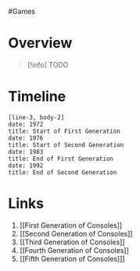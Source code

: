 #Games 
# Overview
>[!info] TODO
# Timeline
```timeline-labeled
[line-3, body-2]
date: 1972
title: Start of First Generation
date: 1976
title: Start of Second Generation
date: 1983
title: End of First Generation
date: 1992
title: End of Second Generation
````
# Links
1. [[First Generation of Consoles]]
2. [[Second Generation of Consoles]]
3. [[Third Generation of Consoles]]
4. [[Fourth Generation of Consoles]]
5. [[Fifth Generation of Consoles]]]